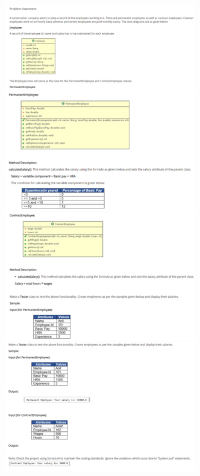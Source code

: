 <img src = "images/s1.PNG">
<br>
<img src = "images/s2.PNG">
<br>
<img src = "images/s3.PNG">
<br>
<img src = "images/s4.PNG">
